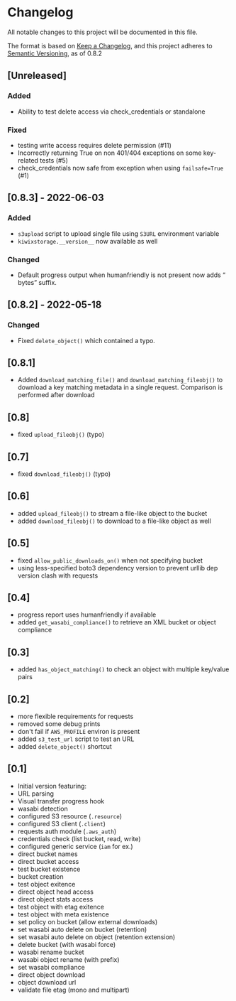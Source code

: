 # Changelog

All notable changes to this project will be documented in this file.

The format is based on [Keep a Changelog](https://keepachangelog.com/en/1.0.0/),
and this project adheres to [Semantic Versioning](https://semver.org/spec/v2.0.0.html), 
as of 0.8.2

## [Unreleased]

### Added

- Ability to test delete access via check_credentials or standalone

### Fixed

- testing write access requires delete permission (#11)
- Incorrectly returning True on non 401/404 exceptions on some key-related tests (#5)
- check_credentials now safe from exception when using `failsafe=True` (#1)

## [0.8.3] - 2022-06-03

### Added

- `s3upload` script to upload single file using `S3URL` environment variable
- `kiwixstorage.__version__` now available as well

### Changed

- Default progress output when humanfriendly is not present now adds “ bytes” suffix.

## [0.8.2] - 2022-05-18

### Changed

- Fixed `delete_object()` which contained a typo.


## [0.8.1]

- Added `download_matching_file()` and `download_matching_fileobj()` to download a key
  matching metadata in a single request. Comparison is performed after download

## [0.8]

- fixed `upload_fileobj()` (typo)

## [0.7]

- fixed `download_fileobj()` (typo)

## [0.6]

- added `upload_fileobj()` to stream a file-like object to the bucket
- added `download_fileobj()` to download to a file-like object as well

## [0.5]

* fixed `allow_public_downloads_on()` when not specifying bucket
* using less-specified boto3 dependency version to prevent urllib dep version clash with requests

## [0.4]

* progress report uses humanfriendly if available
* added `get_wasabi_compliance()` to retrieve an XML bucket or object compliance

## [0.3]

* added `has_object_matching()` to check an object with multiple key/value pairs

## [0.2]

* more flexible requirements for requests
* removed some debug prints
* don't fail if `AWS_PROFILE` environ is present
* added `s3_test_url` script to test an URL
* added `delete_object()` shortcut

## [0.1]

* Initial version featuring:
 * URL parsing
 * Visual transfer progress hook
 * wasabi detection
 * configured S3 resource (`.resource`)
 * configured S3 client (`.client`)
 * requests auth module (`.aws_auth`)
 * credentials check (list bucket, read, write)
 * configured generic service (`iam` for ex.)
 * direct bucket names
 * direct bucket access
 * test bucket existence
 * bucket creation
 * test object exitence
 * direct object head access
 * direct object stats access
 * test object with etag exitence
 * test object with meta existence
 * set policy on bucket (allow external downloads)
 * set wasabi auto delete on bucket (retention)
 * set wasabi auto delete on object (retention extension)
 * delete bucket (with wasabi force)
 * wasabi rename bucket
 * wasabi object rename (with prefix)
 * set wasabi compliance
 * direct object download
 * object download url
 * validate file etag (mono and multipart)

